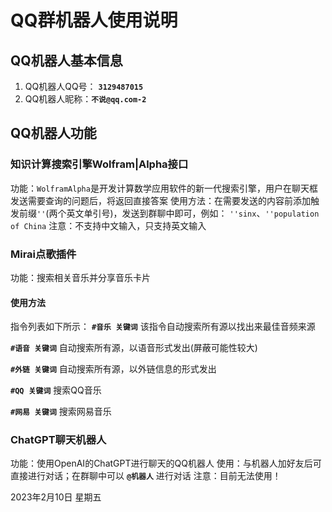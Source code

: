 # QQ群机器人使用说明

## QQ机器人基本信息

1. QQ机器人QQ号：  **`3129487015`**
2. QQ机器人昵称：**`不说@qq.com-2`**

## QQ机器人功能

### 知识计算搜索引擎Wolfram|Alpha接口

功能：`WolframAlpha`是开发计算数学应用软件的新一代搜索引擎，用户在聊天框发送需要查询的问题后，将返回直接答案
使用方法：在需要发送的内容前添加触发前缀`''`(两个英文单引号)，发送到群聊中即可，例如：
`''sinx`、`''population of China`
注意：不支持中文输入，只支持英文输入

### Mirai点歌插件

功能：搜索相关音乐并分享音乐卡片

#### 使用方法

指令列表如下所示：
**`#音乐 关键词`** 该指令自动搜索所有源以找出来最佳音频来源

**`#语音 关键词`** 自动搜索所有源，以语音形式发出(屏蔽可能性较大)

**`#外链 关键词`** 自动搜索所有源，以外链信息的形式发出

**`#QQ 关键词`** 搜索QQ音乐

**`#网易 关键词`** 搜索网易音乐

### ChatGPT聊天机器人

功能：使用OpenAI的ChatGPT进行聊天的QQ机器人
使用：与机器人加好友后可直接进行对话；在群聊中可以 **`@机器人`** 进行对话
注意：目前无法使用！

2023年2月10日 星期五
